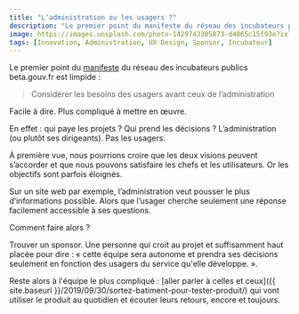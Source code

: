 ```yaml
---
title: "L’administration ou les usagers ?"
description: "Le premier point du manifeste du réseau des incubateurs publics beta.gouv.fr est clair : considérer les besoins des usagers avant ceux de l’administration"
image: https://images.unsplash.com/photo-1429743305873-d4065c15f93e?ixlib=rb-1.2.1&ixid=eyJhcHBfaWQiOjEyMDd9&auto=format&fit=crop&w=1947&q=80
tags: [Innovation, Administration, UX Design, Sponsor, Incubateur]
---
```


Le premier point du [manifeste](https://beta.gouv.fr/incubateurs) du réseau des incubateurs publics beta.gouv.fr est limpide :

> Considérer les besoins des usagers avant ceux de l’administration

Facile à dire. Plus compliqué à mettre en œuvre.

En effet : qui paye les projets ? Qui prend les décisions ?
L’administration (ou plutôt ses dirigeants). Pas les usagers.

À première vue, nous pourrions croire que les deux visions peuvent s’accorder et que nous pouvons satisfaire les chefs et les utilisateurs. Or les objectifs sont parfois éloignés.

Sur un site web par exemple, l’administration veut pousser le plus d’informations possible. Alors que l’usager cherche seulement une réponse facilement accessible à ses questions.

Comment faire alors ?

Trouver un sponsor. Une personne qui croit au projet et suffisamment haut placée pour dire : « cette équipe sera autonome et prendra ses décisions seulement en fonction des usagers du service qu'elle développe. ».

Reste alors à l'équipe le plus compliqué : [aller parler à celles et ceux]({{ site.baseurl }}/2019/09/30/sortez-batiment-pour-tester-produit/) qui vont utiliser le produit au quotidien et écouter leurs retours, encore et toujours.

